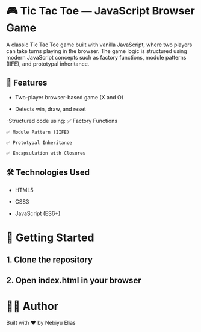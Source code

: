 # 🎮 Tic Tac Toe — JavaScript Browser Game

A classic Tic Tac Toe game built with vanilla JavaScript, where two players can take turns playing in the browser. The game logic is structured using modern JavaScript concepts such as factory functions, module patterns (IIFE), and prototypal inheritance.

## 🧠 Features

- Two-player browser-based game (X and O)

- Detects win, draw, and reset

-Structured code using:
✅ Factory Functions

    ✅ Module Pattern (IIFE)

    ✅ Prototypal Inheritance

    ✅ Encapsulation with Closures

## 🛠️ Technologies Used

- HTML5

- CSS3

- JavaScript (ES6+)

# 🚀 Getting Started

## 1. Clone the repository

## 2. Open index.html in your browser

# 🙋‍♂️ Author

Built with ❤️ by Nebiyu Elias
